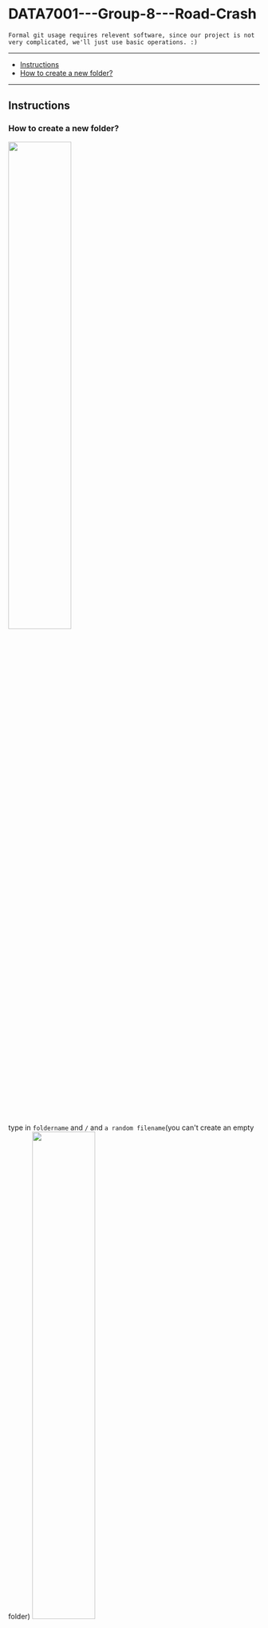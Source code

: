 # DATA7001---Group-8---Road-Crash
`Formal git usage requires relevent software, since our project is not very complicated, we'll just use basic operations. :)`

---
- [Instructions](#instructions)
 - [How to create a new folder?](#how-to-create-a-new-folder?)
---
## Instructions
### How to create a new folder?
<img src="https://user-images.githubusercontent.com/89439984/133027074-072f2ff2-4e59-4282-a2df-5736dd7792d6.png" width=50% height=50% />

type in `foldername` and `/` and `a random filename`(you can't create an empty folder)
<img src="https://user-images.githubusercontent.com/89439984/133035379-c5329cba-7780-430e-a03e-bd10e0fc517b.png" width=50% height=50% />

<img src="https://user-images.githubusercontent.com/89439984/133035517-dbbafa33-124b-42fa-9ca8-bb5088a8f9bf.png" width=50% height=50% />

Uploading files is likewise.

### How to download files?
* <strong>Download all:</strong>
<img src="https://user-images.githubusercontent.com/89439984/133035778-6d96d417-e01a-4e8c-8c7f-831973a66ff7.png" width=50% height=50% />

* <strong>Download one specific file:</strong>
Rightclick on that file and choose `save the link as`

### How to delete?
* <strong>Delete folder:</strong>
Click into that folder and:
<img src="https://user-images.githubusercontent.com/89439984/133036806-d036d4a5-1214-4dad-8dea-843b52b173c1.png" width=50% height=50% />

* <strong>Delete file:</strong>
Click into that file and:
<img src="https://user-images.githubusercontent.com/89439984/133037050-7357a088-440e-4aae-ab4f-42310123e474.png" width=50% height=50% />
